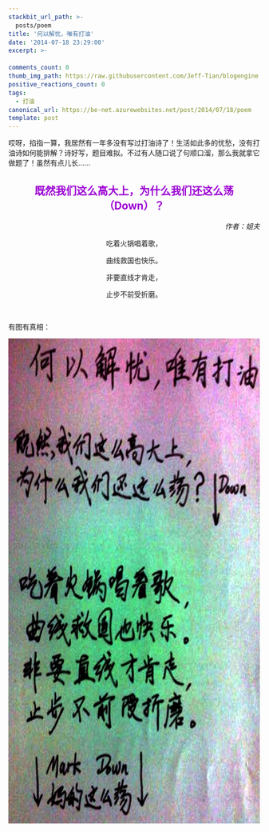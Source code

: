 ```yaml
---
stackbit_url_path: >-
  posts/poem
title: '何以解忧，唯有打油'
date: '2014-07-18 23:29:00'
excerpt: >-
  
comments_count: 0
thumb_img_path: https://raw.githubusercontent.com/Jeff-Tian/blogengine.net/master/Source/BlogEngine/BlogEngine.NET/App_Data/files/WP_001433_thumb.jpg
positive_reactions_count: 0
tags: 
  - 打油
canonical_url: https://be-net.azurewebsites.net/post/2014/07/18/poem
template: post
---
```

<p>哎呀，掐指一算，我居然有一年多没有写过打油诗了！生活如此多的忧愁，没有打油诗如何能排解？诗好写，题目难拟。不过有人随口说了句顺口溜，那么我就拿它做题了！虽然有点儿长……</p> <div class="poem"> <h2 align="center"><font color="#9b00d3">既然我们这么高大上，为什么我们还这么荡（Down）？</font></h2>  <p align="right"><em>作者：姐夫</em></p>  <p align="center">吃着火锅唱着歌，</p>  <p align="center">曲线救国也快乐。</p>  <p align="center">非要直线才肯走，</p>  <p align="center">止步不前受折磨。</p>  </div><p>&#160;</p>  <p>有图有真相：</p>  <p><a href="https://raw.githubusercontent.com/Jeff-Tian/blogengine.net/master/Source/BlogEngine/BlogEngine.NET/App_Data/files/WP_001433.jpg"><img title="WP_001433" style="border-top: 0px; border-right: 0px; background-image: none; border-bottom: 0px; padding-top: 0px; padding-left: 0px; border-left: 0px; display: inline; padding-right: 0px" border="0" alt="WP_001433" src="https://raw.githubusercontent.com/Jeff-Tian/blogengine.net/master/Source/BlogEngine/BlogEngine.NET/App_Data/files/WP_001433_thumb.jpg" width="795" height="970" /></a></p>